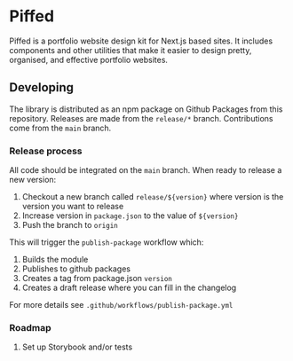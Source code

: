 # Piffed

Piffed is a portfolio website design kit for Next.js based sites. It includes components and other utilities that make it easier to design pretty, organised, and effective portfolio websites.

## Developing

The library is distributed as an npm package on Github Packages from this repository. Releases are made from the `release/*` branch. Contributions come from the `main` branch.

### Release process

All code should be integrated on the `main` branch. When ready to release a new version:

1. Checkout a new branch called `release/${version}` where version is the version you want to release
1. Increase version in `package.json` to the value of `${version}`
1. Push the branch to `origin`

This will trigger the `publish-package` workflow which:

1. Builds the module
1. Publishes to github packages
1. Creates a tag from package.json `version`
1. Creates a draft release where you can fill in the changelog

For more details see `.github/workflows/publish-package.yml`

### Roadmap

1. Set up Storybook and/or tests
